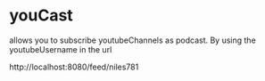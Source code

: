 youCast
=======

allows you to subscribe youtubeChannels as podcast. By using the youtubeUsername in the url

http://localhost:8080/feed/niles781

